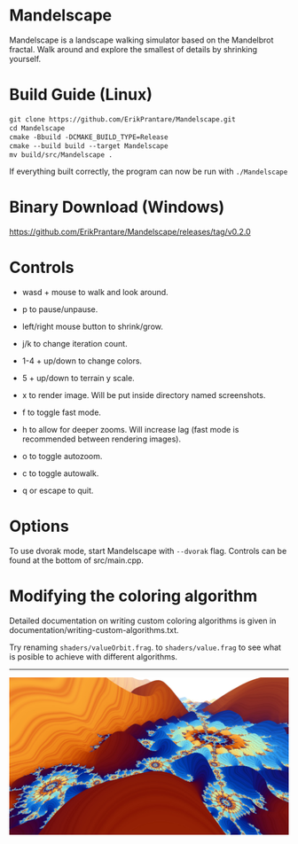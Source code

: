 # Mandelscape
Mandelscape is a landscape walking simulator based on the Mandelbrot fractal.
Walk around and explore the smallest of details by shrinking yourself.

# Build Guide (Linux)
```
git clone https://github.com/ErikPrantare/Mandelscape.git
cd Mandelscape
cmake -Bbuild -DCMAKE_BUILD_TYPE=Release
cmake --build build --target Mandelscape
mv build/src/Mandelscape .
```
If everything built correctly, the program can now be run with `./Mandelscape`

# Binary Download (Windows)
https://github.com/ErikPrantare/Mandelscape/releases/tag/v0.2.0

# Controls
- wasd + mouse to walk and look around.

- p to pause/unpause.

- left/right mouse button to shrink/grow.

- j/k to change iteration count.

- 1-4 + up/down to change colors.

- 5 + up/down to terrain y scale.

- x to render image. Will be put inside directory named screenshots.

- f to toggle fast mode.

- h to allow for deeper zooms. Will increase lag 
        (fast mode is recommended between rendering images).

- o to toggle autozoom.

- c to toggle autowalk.

- q or escape to quit.

# Options
To use dvorak mode, start Mandelscape with `--dvorak` flag.
Controls can be found at the bottom of src/main.cpp.

# Modifying the coloring algorithm
Detailed documentation on writing custom coloring algorithms is given in
documentation/writing-custom-algorithms.txt.

Try renaming
`shaders/valueOrbit.frag`.
to
`shaders/value.frag`
to see what is posible to achieve with different algorithms.

---

![](preview.jpg?raw=true "Title")
